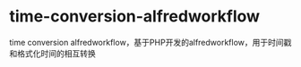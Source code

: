 # time-conversion-alfredworkflow
time conversion alfredworkflow，基于PHP开发的alfredworkflow，用于时间戳和格式化时间的相互转换
